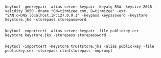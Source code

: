 ### 

	keytool -genkeypair -alias server-keypair -keyalg RSA -keysize 2048 -validity 3650 -dname "CN=tirmizee.com, O=tirmizee" -ext "SAN:c=DNS:localhost,IP:127.0.0.1" -keypass keypassword -keystore keystore.jks -storepass storepassword

### 
	
	keytool -exportcert -alias server-keypair -file publickey.cer -keystore keystore.jks -storepass storepassword

### 

	keytool -importcert -keystore truststore.jks -alias public-key -file publickey.cer -storepass clintstorepass -noprompt
	